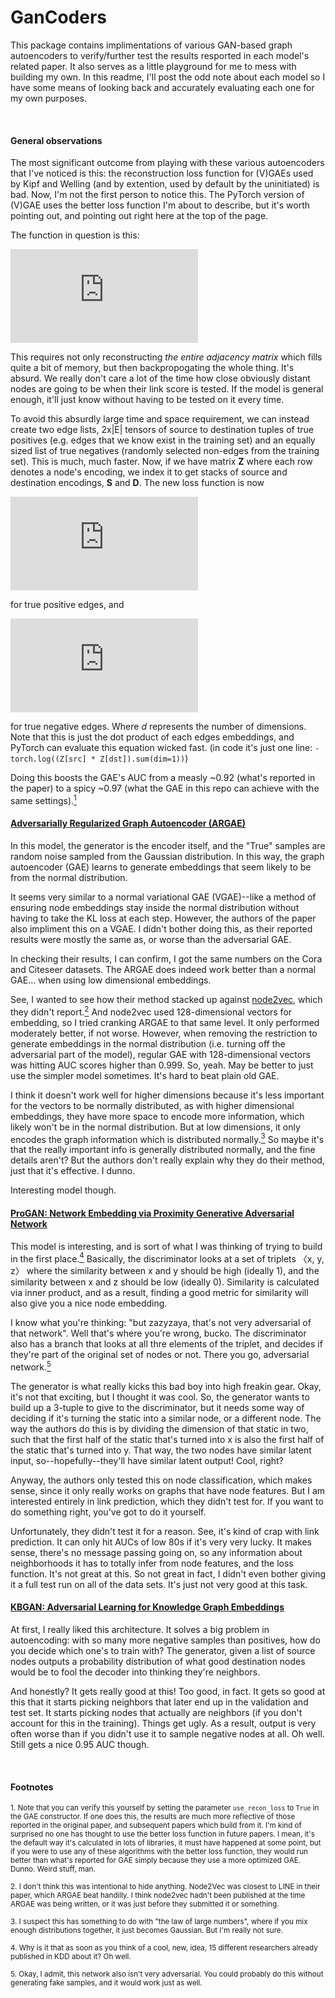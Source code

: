 # GanCoders
This package contains implimentations of various GAN-based graph autoencoders to verify/further test the results resported in each model's related paper. It also serves as a little playground for me to mess with building my own. In this readme, I'll post the odd note about each model so I have some means of looking back and accurately evaluating each one for my own purposes. 

<br/>

#### General observations
The most significant outcome from playing with these various autoencoders that I've noticed is this: the reconstruction loss function for (V)GAEs used by Kipf and Welling (and by extention, used by default by the uninitiated) is bad. Now, I'm not the first person to notice this. The PyTorch version of (V)GAE uses the better loss function I'm about to describe, but it's worth pointing out, and pointing out right here at the top of the page. 

The function in question is this:

![equation](https://latex.codecogs.com/gif.latex?%5Cbg_white%5Cmathcal%7BL%7D_R%20%3D%20%5Cmathbb%7BE%7D_%7Bq%28%5Cmathbf%7BZ%7D%7C%5Cmathbf%7BX%2CA%7D%29%29%7D%5Cbig%5B%5Clog%20p%28%5Cmathbf%7BA%7CZ%7D%29%5Cbig%5D)

This requires not only reconstructing *the entire adjacency matrix* which fills quite a bit of memory, but then backpropogating the whole thing. It's absurd. We really don't care a lot of the time how close obviously distant nodes are going to be when their link score is tested. If the model is general enough, it'll just know without having to be tested on it every time. 

To avoid this absurdly large time and space requirement, we can instead create two edge lists, 2x|E| tensors of source to destination tuples of true positives (e.g. edges that we know exist in the training set) and an equally sized list of true negatives (randomly selected non-edges from the training set). This is much, much faster. Now, if we have matrix **Z** where each row denotes a node's encoding, we index it to get stacks of source and destination encodings, **S** and **D**. The new loss function is now 

![equation](https://latex.codecogs.com/gif.latex?%5Cbg_white%5Cmathcal%7BL%7D_R%20%3D%20-%5Clog%5Cbigg%28%20%5Csum_%7Bi%3D0%7D%5Ed%20%5Cmathbf%7B%28S%20%5Codot%20D%29_i%7D%20%5Cbigg%29)

for true positive edges, and 

![equation](https://latex.codecogs.com/gif.latex?%5Cbg_white%5Cmathcal%7BL%7D_R%20%3D%20-%5Clog%5Cbigg%281%20-%20%5Csum_%7Bi%3D0%7D%5Ed%20%5Cmathbf%7B%28S%20%5Codot%20D%29_i%7D%20%5Cbigg%29)

for true negative edges. Where *d* represents the number of dimensions. Note that this is just the dot product of each edges embeddings, and PyTorch can evaluate this equation wicked fast. (in code it's just one line: `-torch.log((Z[src] * Z[dst]).sum(dim=1))`)

Doing this boosts the GAE's AUC from a measly ~0.92 (what's reported in the paper) to a spicy ~0.97 (what the GAE in this repo can achieve with the same settings).[<sup>1</sup>](#fn1)


#### [Adversarially Regularized Graph Autoencoder (ARGAE)](https://www.ijcai.org/Proceedings/2018/0362.pdf)
In this model, the generator is the encoder itself, and the "True" samples are random noise sampled from the Gaussian distribution. In this way, the graph autoencoder (GAE) learns to generate embeddings that seem likely to be from the normal distribution. 

It seems very similar to a normal variational GAE (VGAE)--like a method of ensuring node embeddings stay inside the normal distribution without having to take the KL loss at each step. However, the authors of the paper also impliment this on a VGAE. I didn't bother doing this, as their reported results were mostly the same as, or worse than the adversarial GAE. 

In checking their results, I can confirm, I got the same numbers on the Cora and Citeseer datasets. The ARGAE does indeed work better than a normal GAE... when using low dimensional embeddings. 

See, I wanted to see how their method stacked up against [node2vec](https://dl.acm.org/doi/pdf/10.1145/2939672.2939754), which they didn't report.[<sup>2</sup>](#fn2) And node2vec used 128-dimensional vectors for embedding, so I tried cranking ARGAE to that same level. It only performed moderately better, if not worse. However, when removing the restriction to generate embeddings in the normal distribution (i.e. turning off the adversarial part of the model), regular GAE with 128-dimensional vectors was hitting AUC scores higher than 0.999. So, yeah. May be better to just use the simpler model sometimes. It's hard to beat plain old GAE. 

I think it doesn't work well for higher dimensions because it's less important for the vectors to be normally distributed, as with higher dimensional embeddings, they have more space to encode more information, which likely won't be in the normal distribution. But at low dimensions, it only encodes the graph information which is distributed normally.[<sup>3</sup>](#fn3) So maybe it's that the really important info is generally distributed normally, and the fine details aren't? But the authors don't really explain why they do their method, just that it's effective. I dunno. 

Interesting model though. 

#### [ProGAN: Network Embedding via Proximity Generative Adversarial Network](https://dl.acm.org/doi/pdf/10.1145/3292500.3330866)
This model is interesting, and is sort of what I was thinking of trying to build in the first place.[<sup>4</sup>](#fn4) Basically, the discriminator looks at a set of triplets &#12296;x, y, z&#12297; where the similarity between x and y should be high (ideally 1), and the similarity between x and z should be low (ideally 0). Similarity is calculated via inner product, and as a result, finding a good metric for similarity will also give you a nice node embedding. 

I know what you're thinking: "but zazyzaya, that's not very adversarial of that network". Well that's where you're wrong, bucko. The discriminator also has a branch that looks at all thre elements of the triplet, and decides if they're part of the original set of nodes or not. There you go, adversarial network.[<sup>5</sup>](#fn5) 

The generator is what really kicks this bad boy into high freakin gear. Okay, it's not that exciting, but I thought it was cool. So, the generator wants to build up a 3-tuple to give to the discriminator, but it needs some way of deciding if it's turning the static into a similar node, or a different node. The way the authors do this is by dividing the dimension of that static in two, such that the first half of the static that's turned into x is also the first half of the static that's turned into y. That way, the two nodes have similar latent input, so--hopefully--they'll have similar latent output! Cool, right? 

Anyway, the authors only tested this on node classification, which makes sense, since it only really works on graphs that have node features. But I am interested entirely in link prediction, which they didn't test for. If you want to do something right, you've got to do it yourself. 

Unfortunately, they didn't test it for a reason. See, it's kind of crap with link prediction. It can only hit AUCs of low 80s if it's very very lucky. It makes sense, there's no message passing going on, so any information about neighborhoods it has to totally infer from node features, and the loss function. It's not great at this. So not great in fact, I didn't even bother giving it a full test run on all of the data sets. It's just not very good at this task. 

#### [KBGAN: Adversarial Learning for Knowledge Graph Embeddings](https://arxiv.org/pdf/1711.04071.pdf)
At first, I really liked this architecture. It solves a big problem in autoencoding: with so many more negative samples than positives, how do you decide which one's to train with? The generator, given a list of source nodes outputs a probability distribution of what good destination nodes would be to fool the decoder into thinking they're neighbors. 

And honestly? It gets really good at this! Too good, in fact. It gets so good at this that it starts picking neighbors that later end up in the validation and test set. It starts picking nodes that actually are neighbors (if you don't account for this in the training). Things get ugly. As a result, output is very often worse than if you didn't use it to sample negative nodes at all. Oh well. Still gets a nice 0.95 AUC though. 

<br/>

#### Footnotes

<a name=fn1></a><sub>1. Note that you can verify this yourself by setting the parameter `use_recon_loss` to `True` in the GAE constructor. If one does this, the results are much more reflective of those reported in the original paper, and subsequent papers which build from it. I'm kind of surprised no one has thought to use the better loss function in future papers. I mean, it's the default way it's calculated in lots of libraries, it must have happened at some point, but if you were to use any of these algorithms with the better loss function, they would run better than what's reported for GAE simply because they use a more optimized GAE. Dunno. Weird stuff, man.</sub>

<a name=fn2></a><sub>2. I don't think this was intentional to hide anything. Node2Vec was closest to LINE in their paper, which ARGAE beat handilly. I think node2vec hadn't been published at the time ARGAE was being written, or it was just before they submitted it or something.</sub>

<a name=fn3></a><sub>3. I suspect this has something to do with "the law of large numbers", where if you mix enough distributions together, it just becomes Gaussian. But I'm really not sure.</sub>

<a name=fn4></a><sub>4. Why is it that as soon as you think of a cool, new, idea, 15 different researchers already published in KDD about it? Oh well.</sub>

<a name=fn5></a><sub>5. Okay, I admit, this network also isn't very adversarial. You could probably do this without generating fake samples, and it would work just as well.</sub>
